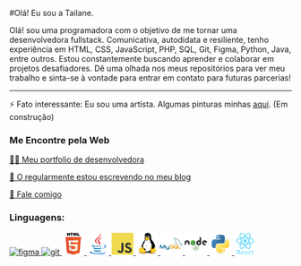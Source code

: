 
#Olá! Eu sou a Tailane.

Olá! sou uma programadora com o objetivo de me tornar uma desenvolvedora fullstack. Comunicativa, autodidata e resiliente, tenho experiência em HTML, CSS, JavaScript, PHP, SQL, Git, Figma, Python, Java, entre outros. Estou constantemente buscando aprender e colaborar em projetos desafiadores. Dê uma olhada nos meus repositórios para ver meu trabalho e sinta-se à vontade para entrar em contato para futuras parcerias!

---


⚡ Fato interessante: Eu sou uma artísta. Algumas pinturas minhas [aqui](https://www.google.com.br/?hl=pt-BR). (Em construção)



### Me Encontre pela Web

[👨‍💻 Meu portfolio de desenvolvedora](https://www.google.com.br/?hl=pt-BR)

[📝 O regularmente estou escrevendo no meu blog](https://www.google.com.br/?hl=pt-BR)

[💬 Fale comigo](https://wa.me/992430098)

<h3 align="left">Linguagens:</h3>
<p align="left"><a href="https://www.figma.com/" target="_blank" rel="noreferrer"> <img src="https://www.vectorlogo.zone/logos/figma/figma-icon.svg" alt="figma" width="40" height="40"/> </a> <a href="https://git-scm.com/" target="_blank" rel="noreferrer"> <img src="https://www.vectorlogo.zone/logos/git-scm/git-scm-icon.svg" alt="git" width="40" height="40"/> </a> <a href="https://www.w3.org/html/" target="_blank" rel="noreferrer"> <img src="https://raw.githubusercontent.com/devicons/devicon/master/icons/html5/html5-original-wordmark.svg" alt="html5" width="40" height="40"/> </a> <a href="https://www.java.com" target="_blank" rel="noreferrer"> <img src="https://raw.githubusercontent.com/devicons/devicon/master/icons/java/java-original.svg" alt="java" width="40" height="40"/> </a> <a href="https://developer.mozilla.org/en-US/docs/Web/JavaScript" target="_blank" rel="noreferrer"> <img src="https://raw.githubusercontent.com/devicons/devicon/master/icons/javascript/javascript-original.svg" alt="javascript" width="40" height="40"/> </a>  <a href="https://www.linux.org/" target="_blank" rel="noreferrer"> <img src="https://raw.githubusercontent.com/devicons/devicon/master/icons/linux/linux-original.svg" alt="linux" width="40" height="40"/> </a> <a href="https://www.mysql.com/" target="_blank" rel="noreferrer"> <img src="https://raw.githubusercontent.com/devicons/devicon/master/icons/mysql/mysql-original-wordmark.svg" alt="mysql" width="40" height="40"/> </a> <a href="https://nodejs.org" target="_blank" rel="noreferrer"> <img src="https://raw.githubusercontent.com/devicons/devicon/master/icons/nodejs/nodejs-original-wordmark.svg" alt="nodejs" width="40" height="40"/> </a> <a href="https://www.python.org" target="_blank" rel="noreferrer"> <img src="https://raw.githubusercontent.com/devicons/devicon/master/icons/python/python-original.svg" alt="python" width="40" height="40"/> </a> <a href="https://reactjs.org/" target="_blank" rel="noreferrer"> <img src="https://raw.githubusercontent.com/devicons/devicon/master/icons/react/react-original-wordmark.svg" alt="react" width="40" height="40"/> </a></p>
